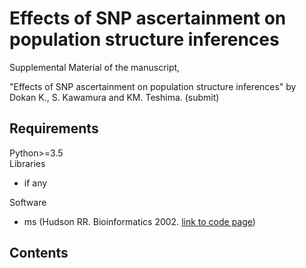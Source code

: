 # Effects of SNP ascertainment on population structure inferences

Supplemental Material of the manuscript, 

"Effects of SNP ascertainment on population structure inferences" 
by Dokan K., S. Kawamura and KM. Teshima. (submit)

## Requirements

Python>=3.5  
Libraries
  - if any

Software
  - ms (Hudson RR. Bioinformatics 2002. [link to code page](http://home.uchicago.edu/rhudson1/source/mksamples.html))
  
## Contents






